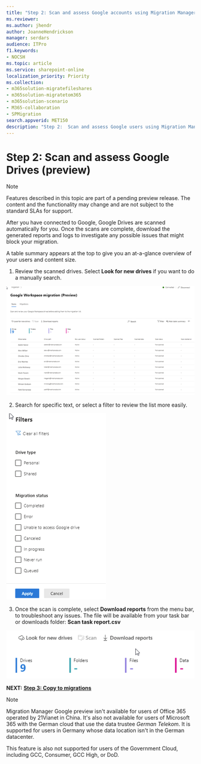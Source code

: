 ```yaml
---
title: "Step 2: Scan and assess Google accounts using Migration Manager"
ms.reviewer: 
ms.author: jhendr
author: JoanneHendrickson
manager: serdars
audience: ITPro
f1.keywords:
- NOCSH
ms.topic: article
ms.service: sharepoint-online
localization_priority: Priority
ms.collection:
- m365solution-migratefileshares
- m365solution-migratetom365
- m365solution-scenario
- M365-collaboration
- SPMigration
search.appverid: MET150
description: "Step 2:  Scan and assess Google users using Migration Manager."
---
```


# Step 2: Scan and assess Google Drives (preview)

>[!Note]
> Features described in this topic are part of a pending preview release. The content and the functionality may change and are not subject to the standard SLAs for support.


After you have connected to Google, Google Drives are scanned automatically for you. Once the scans are complete, download the generated reports and logs to investigate any possible issues that might block your migration.

A table summary appears at the top to give you an at-a-glance overview of your users and content size.



1.  Review the scanned drives. Select **Look for new drives** if you want to do a manually search.

![review scanned google drives](media/mm-google-scan-step.png)

2. Search for specific text, or select a filter to review the list more easily.

![filter options for google drive scan results](media/mm-google-filters-scan.png)


3. Once the scan is complete, select **Download reports** from the menu bar, to troubleshoot any issues. The file will be available from your task bar or downloads folder: **Scan task report.csv**

![google download reports button](media/mm-google-download-reports-button.png)


**NEXT:**  [ **Step 3: Copy to migrations**](mm-Google-step3-copy-to-migrations.md)


>[!NOTE]
>Migration Manager Google preview isn't available for users of Office 365 operated by 21Vianet in China. It's also not available for users of Microsoft 365 with the German cloud that use the data trustee *German Telekom*. It is supported for users in Germany whose data location isn't in the German datacenter.
>
> This feature is also not supported for users of the Government Cloud, including GCC, Consumer, GCC High, or DoD.